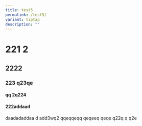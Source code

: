 ```yaml
---
title: test5
permalink: /test5/
variant: tiptap
description: ""
---
```

<h1>221 2</h1><h2>2222</h2><h3>223 q23qe</h3><h4>qq 2q224</h4><h4>222addaad</h4><p>daadadaddaa d add3wq2 qqeqqeqq qeqeeq qeqe q22q q q2e</p>